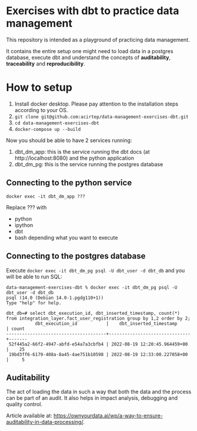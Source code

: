 # Exercises with dbt to practice data management
This repository is intended as a playground of practicing data management.

It contains the entire setup one might need to load data in a postgres database,
execute dbt and understand the concepts of **auditability**, **traceability** and **reproducibility**.

# How to setup

1. Install docker desktop. Please pay attention to the installation steps according to your OS.
2. `git clone git@github.com:acirtep/data-management-exercises-dbt.git`
3. `cd data-management-exercises-dbt`
4. `docker-compose up --build`

Now you should be able to have 2 services running:
1. dbt_dm_app: this is the service running the dbt docs (at http://localhost:8080) and the python application
2. dbt_dm_pg: this is the service running the postgres database

## Connecting to the python service

`docker exec -it dbt_dm_app ???`

Replace ??? with
- python
- ipython
- dbt
- bash
depending what you want to execute

## Connecting to the postgres database

Execute `docker exec -it dbt_dm_pg psql -U dbt_user -d dbt_db` and you will be able to run SQL:
```
data-management-exercises-dbt % docker exec -it dbt_dm_pg psql -U dbt_user -d dbt_db
psql (14.0 (Debian 14.0-1.pgdg110+1))
Type "help" for help.

dbt_db=# select dbt_execution_id, dbt_inserted_timestamp, count(*) from integration_layer.fact_user_registration group by 1,2 order by 2;
           dbt_execution_id           |    dbt_inserted_timestamp     | count 
--------------------------------------+-------------------------------+-------
 52f445a2-66f2-4947-abfd-e54a7a3cbfb4 | 2022-08-19 12:20:45.964459+00 |    25
 19bd3ff6-6179-408a-8a45-4ae751b10598 | 2022-08-19 12:33:00.227058+00 |     5

```

## Auditability

The act of loading the data in such a way that both the data and the process can be part of an audit.
It also helps in impact analysis, debugging and quality control.

Article available at: https://ownyourdata.ai/wp/a-way-to-ensure-auditability-in-data-processing/.
